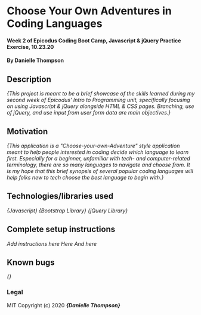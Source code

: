 # Choose Your Own Adventures in Coding Languages

#### Week 2 of Epicodus Coding Boot Camp, Javascript & jQuery Practice Exercise, 10.23.20

#### By Danielle Thompson

## Description
_{This project is meant to be a brief showcase of the skills learned during my second week of Epicodus' Intro to Programming unit, specifically focusing on using Javascript & jQuery alongside HTML & CSS pages. Branching, use of jQuery, and use input from user form data are main objectives.}_

## Motivation 
_{This application is a "Choose-your-own-Adventure" style application meant to help people interested in coding decide which language to learn first. Especially for a beginner, unfamiliar with tech- and computer-related terminology, there are *so* many languages to navigate and choose from. It is my hope that this brief synopsis of several popular coding languages will help folks new to tech choose the best language to begin with.}_

## Technologies/libraries used

_{Javascript}_
_{Bootstrap Library}_
_{jQuery Library}_

## Complete setup instructions

*_Add instructions here_*
*_Here_*
*_And here_*

## Known bugs

_{}_

### Legal 

MIT Copyright (c) 2020 **_{Danielle Thompson}_**